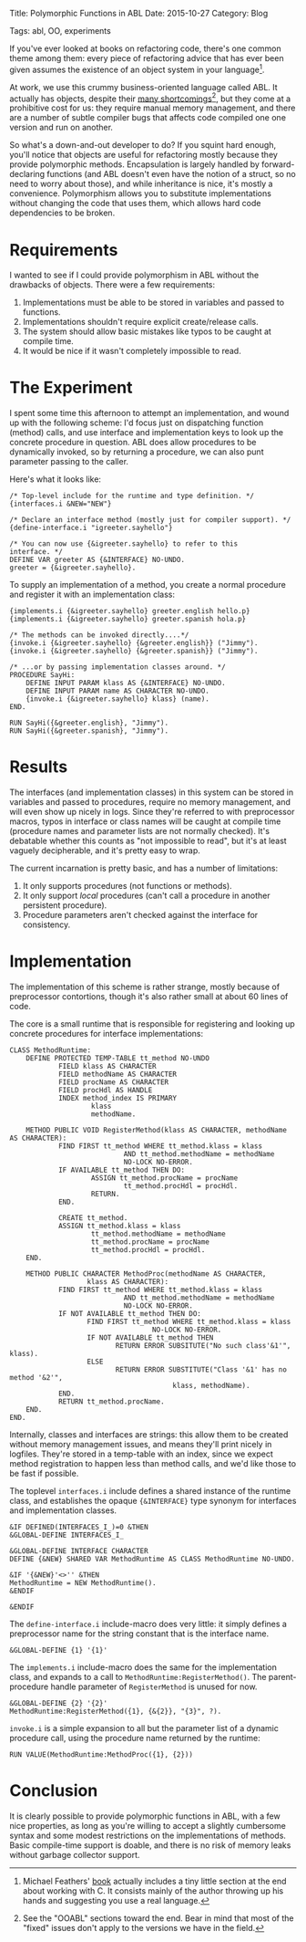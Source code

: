 Title: Polymorphic Functions in ABL
Date: 2015-10-27
Category: Blog

Tags: abl, OO, experiments

If you've ever looked at books on refactoring code, there's one common
theme among them: every piece of refactoring advice that has ever been
given assumes the existence of an object system in your language[^1].

At work, we use this crummy business-oriented language called ABL. It
actually has objects, despite their
[many shortcomings](https://blog.abevoelker.com/progress_openedge_abl_considered_harmful/)[^2],
but they come at a prohibitive cost for us: they require manual
memory management, and there are a number of subtle compiler bugs that
affects code compiled one one version and run on another.

[^1]: Michael Feathers'
    [book](http://www.amazon.com/Working-Effectively-Legacy-Michael-Feathers/dp/0131177052)
    actually includes a tiny little section at the end about working
    with C. It consists mainly of the author throwing up his hands and
    suggesting you use a real language.

[^2]: See the "OOABL" sections toward the end. Bear in mind that most
    of the "fixed" issues don't apply to the versions we have in the field.

So what's a down-and-out developer to do? If you squint hard enough,
you'll notice that objects are useful for refactoring mostly because
they provide polymorphic methods. Encapsulation is largely handled by
forward-declaring functions (and ABL doesn't even have the notion of a
struct, so no need to worry about those), and while inheritance is
nice, it's mostly a convenience. Polymorphism allows you to substitute
implementations without changing the code that uses them, which allows
hard code dependencies to be broken.

# Requirements

I wanted to see if I could provide polymorphism in ABL without the
drawbacks of objects. There were a few requirements:

1. Implementations must be able to be stored in variables and passed
   to functions.
2. Implementations shouldn't require explicit create/release calls.
3. The system should allow basic mistakes like typos to be caught at
compile time.
4. It would be nice if it wasn't completely impossible to read.

# The Experiment

I spent some time this afternoon to attempt an implementation, and
wound up with the following scheme: I'd focus just on dispatching
function (method) calls, and use interface and implementation keys to
look up the concrete procedure in question. ABL does allow procedures
to be dynamically invoked, so by returning a procedure, we can also
punt parameter passing to the caller.

Here's what it looks like:

    /* Top-level include for the runtime and type definition. */
    {interfaces.i &NEW="NEW"}

    /* Declare an interface method (mostly just for compiler support). */
    {define-interface.i "igreeter.sayhello"}

    /* You can now use {&igreeter.sayhello} to refer to this
    interface. */
    DEFINE VAR greeter AS {&INTERFACE} NO-UNDO.
    greeter = {&igreeter.sayhello}.

To supply an implementation of a method, you create a normal procedure
and register it with an implementation class:

    {implements.i {&igreeter.sayhello} greeter.english hello.p}
    {implements.i {&igreeter.sayhello} greeter.spanish hola.p}

    /* The methods can be invoked directly....*/
    {invoke.i {&igreeter.sayhello} {&greeter.english}} ("Jimmy").
    {invoke.i {&igreeter.sayhello} {&greeter.spanish}} ("Jimmy").

    /* ...or by passing implementation classes around. */
    PROCEDURE SayHi:
        DEFINE INPUT PARAM klass AS {&INTERFACE} NO-UNDO.
        DEFINE INPUT PARAM name AS CHARACTER NO-UNDO.
        {invoke.i {&igreeter.sayhello} klass} (name).
    END.

    RUN SayHi({&greeter.english}, "Jimmy").
    RUN SayHi({&greeter.spanish}, "Jimmy").

# Results

The interfaces (and implementation classes) in this system can be
stored in variables and passed to procedures, require no memory
management, and will even show up nicely in logs. Since they're
referred to with preprocessor macros, typos in interface or class
names will be caught at compile time (procedure names and parameter
lists are not normally checked). It's debatable whether this counts as
"not impossible to read", but it's at least vaguely decipherable, and
it's pretty easy to wrap.

The current incarnation is pretty basic, and has a number of
limitations:

1. It only supports procedures (not functions or methods).
2. It only support _local_ procedures (can't call a procedure in another
persistent procedure).
3. Procedure parameters aren't checked against the interface for consistency.

# Implementation

The implementation of this scheme is rather strange, mostly because of
preprocessor contortions, though it's also rather small at about 60
lines of code.

The core is a small runtime that is responsible for registering and
looking up concrete procedures for interface implementations:

    CLASS MethodRuntime:
        DEFINE PROTECTED TEMP-TABLE tt_method NO-UNDO
                FIELD klass AS CHARACTER
                FIELD methodName AS CHARACTER
                FIELD procName AS CHARACTER
                FIELD procHdl AS HANDLE
                INDEX method_index IS PRIMARY
                        klass
                        methodName.

        METHOD PUBLIC VOID RegisterMethod(klass AS CHARACTER, methodName AS CHARACTER):
                FIND FIRST tt_method WHERE tt_method.klass = klass
                                AND tt_method.methodName = methodName
                                NO-LOCK NO-ERROR.
                IF AVAILABLE tt_method THEN DO:
                        ASSIGN tt_method.procName = procName
                                tt_method.procHdl = procHdl.
                        RETURN.
                END.

                CREATE tt_method.
                ASSIGN tt_method.klass = klass
                        tt_method.methodName = methodName
                        tt_method.procName = procName
                        tt_method.procHdl = procHdl.
        END.

        METHOD PUBLIC CHARACTER MethodProc(methodName AS CHARACTER,
                       klass AS CHARACTER):
                FIND FIRST tt_method WHERE tt_method.klass = klass
                                AND tt_method.methodName = methodName
                                NO-LOCK NO-ERROR.
                IF NOT AVAILABLE tt_method THEN DO:
                       FIND FIRST tt_method WHERE tt_method.klass = klass
                                       NO-LOCK NO-ERROR.
                       IF NOT AVAILABLE tt_method THEN
                              RETURN ERROR SUBSITUTE("No such class'&1'", klass).
                       ELSE
                              RETURN ERROR SUBSTITUTE("Class '&1' has no method '&2'",
                                            klass, methodName).
                END.
                RETURN tt_method.procName.
        END.
    END.

Internally, classes and interfaces are strings: this allow them to be
created without memory management issues, and means they'll print
nicely in logfiles. They're stored in a temp-table with an index,
since we expect method registration to happen less than method calls,
and we'd like those to be fast if possible.

The toplevel `interfaces.i` include defines a shared instance of the
runtime class, and establishes the opaque `{&INTERFACE}` type synonym
for interfaces and implementation classes.

    &IF DEFINED(INTERFACES_I_)=0 &THEN
    &GLOBAL-DEFINE INTERFACES_I_

    &GLOBAL-DEFINE INTERFACE CHARACTER
    DEFINE {&NEW} SHARED VAR MethodRuntime AS CLASS MethodRuntime NO-UNDO.

    &IF '{&NEW}'<>'' &THEN
    MethodRuntime = NEW MethodRuntime().
    &ENDIF

    &ENDIF

The `define-interface.i` include-macro does very little: it simply
defines a preprocessor name for the string constant that is the
interface name.

    &GLOBAL-DEFINE {1} '{1}'

The `implements.i` include-macro does the same for the implementation
class, and expands to a call to `MethodRuntime:RegisterMethod()`. The
parent-procedure handle parameter of `RegisterMethod` is unused for
now.

    &GLOBAL-DEFINE {2} '{2}'
    MethodRuntime:RegisterMethod({1}, {&{2}}, "{3}", ?).

`invoke.i` is a simple expansion to all but the parameter list of a
dynamic procedure call, using the procedure name returned by the
runtime:

    RUN VALUE(MethodRuntime:MethodProc({1}, {2}))

# Conclusion

It is clearly possible to provide polymorphic functions in ABL, with a
few nice properties, as long as you're willing to accept a slightly
cumbersome syntax and some modest restrictions on the implementations
of methods. Basic compile-time support is doable, and there is no risk
of memory leaks without garbage collector support.
